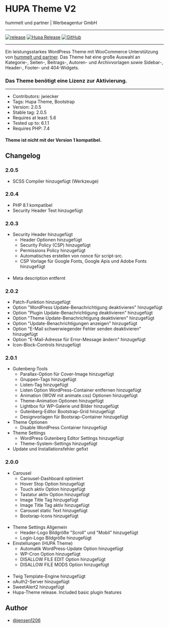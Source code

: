 # HUPA Theme V2
hummelt und partner | Werbeagentur GmbH
***

[![release](https://img.shields.io/github/v/release/team-hummelt/starter-theme-v2)](https://github.com/team-hummelt/starter-theme-v2)
[![Hupa Release](https://img.shields.io/github/release-date/team-hummelt/starter-theme-v2)](https://github.com/team-hummelt/starter-theme-v2/releases/latest)
[![GitHub](https://img.shields.io/github/license/team-hummelt/starter-theme-v2)](https://github.com/team-hummelt/starter-theme-v2/blob/master/LICENSE.txt)
***

Ein leistungsstarkes WordPress Theme mit WooCommerce Unterstützung von 
<a href ="https://www.hummelt-werbeagentur.de/">hummelt und partner</a>. 
Das Theme hat eine große Auswahl an Kategorie-, Seiten-, Beitrags-, Autoren- und Archivvorlagen sowie Sidebar-, 
Header-, Footer- und 404-Widgets.
### Das Theme benötigt eine Lizenz zur Aktivierung.

***
* Contributors: jwiecker
* Tags: Hupa Theme, Bootstrap
* Version: 2.0.5
* Stable tag: 2.0.5
* Requires at least: 5.6
* Tested up to: 6.1.1
* Requires PHP: 7.4

#### Theme ist nicht mit der Version 1 kompatibel.

## Changelog
### 2.0.5
- SCSS Compiler hinzugefügt (Werkzeuge)

### 2.0.4
- PHP 8.1 kompatibel
- Security Header Test hinzugefügt

### 2.0.3
- Security Header hinzugefügt
  - Header Optionen hinzugefügt
  - Security Policy (CSP) hinzugefügt
  - Permissions Policy hinzugefügt
  - Automatisches erstellen von nonce für script-src.
  - CSP Vorlage für Google Fonts, Google Apis und Adobe Fonts hinzugefügt
####
- Meta description entfernt

### 2.0.2
- Patch-Funktion hinzugefügt
- Option "WordPress Update-Benachrichtigung deaktivieren" hinzugefügt
- Option "Plugin Update-Benachrichtigung deaktivieren" hinzugefügt
- Option "Theme Update-Benachrichtigung deaktivieren" hinzugefügt
- Option "Update-Benachrichtigungen anzeigen" hinzugefügt
- Option "E-Mail schwerwiegender Fehler senden deaktivieren" hinzugefügt
- Option "E-Mail-Adresse für Error-Message ändern" hinzugefügt
- Icon-Block-Controls hinzugefügt 

### 2.0.1
- Gutenberg-Tools
    - Parallax-Option für Cover-Image hinzugefügt
    - Gruppen-Tags hinzugefügt
    - Listen-Tag hinzugefügt
    - Listen Option WordPress-Container entfernen hinzugefügt
    - Animation (WOW mit animate.css) Optionen hinzugefügt
    - Theme-Animation Optionen hinzugefügt
    - Lightbox für WP-Galerie und Bilder hinzugefügt
    - Gutenberg-Editor Bootstrap-Grid hinzugefügt
    - Designvorlagen für Bootsrap-Container hinzugefügt
- Theme Optionen
    - Disable WordPress Container hinzugefügt
- Theme Settings
    - WordPress Gutenberg Editor Settings hinzugefügt
    - Theme-System-Settings hinzugefügt
- Update und Installationsfehler gefixt
### 2.0.0
 - Carousel
   - Carousel-Dashboard optimiert 
   - Hover Stop Option hinzugefügt
   - Touch aktiv Option hinzugefügt
   - Tastatur aktiv Option hinzugefügt
   - Image Title Tag hinzugefügt
   - Image Title Tag aktiv hinzugefügt
   - Carousel static Text hinzugefügt
   - Bootsrap-Icons hinzugefügt
####
- Theme Settings Allgemein
   - Header-Logo Bildgröße "Scroll" und "Mobil" hinzugefügt
   - Login-Logo Bildgröße hinzugefügt
- Einstellungen (HUPA Theme)
  - Automatik WordPress-Update Option hinzugefügt
  - WP-Cron Option hinzugefügt
  - DISALLOW FILE EDIT Option hinzugefügt
  - DISALLOW FILE MODS Option hinzugefügt
####
 - Twig Template-Engine hinzugefügt
 - oAuth2-Server hinzugefügt 
 - SweetAlert2 hinzugefügt  
 - Hupa-Theme release. Included basic plugin features


## Author
- [@jensen1206](https://github.com/jensen1206)